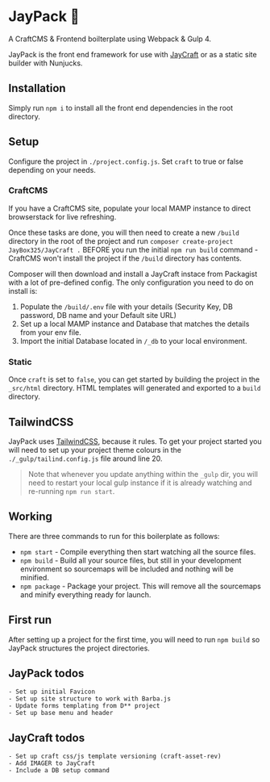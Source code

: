 # JayPack 🍾
A CraftCMS & Frontend boilterplate using Webpack & Gulp 4.

JayPack is the front end framework for use with [JayCraft](https://packagist.org/packages/jaybox325/jaycraft) or as a static site builder with Nunjucks.

## Installation
Simply run `npm i` to install all the front end dependencies in the root directory.

## Setup
Configure the project in `./project.config.js`. Set `craft` to true or false depending on your needs.

### CraftCMS
If you have a CraftCMS site, populate your local MAMP instance to direct browserstack for live refreshing.

Once these tasks are done, you will then need to create a new `/build` directory in the root of the project and run `composer create-project JayBox325/JayCraft .` BEFORE you run the initial `npm run build` command - CraftCMS won't install the project if the `/build` directory has contents.

Composer will then download and install a JayCraft instace from Packagist with a lot of pre-defined config. The only configuration you need to do on install is:

1. Populate the `/build/.env` file with your details (Security Key, DB password, DB name and your Default site URL)
2. Set up a local MAMP instance and Database that matches the details from your env file.
4. Import the initial Database located in `/_db` to your local environment.

### Static
Once `craft` is set to `false`, you can get started by building the project in the `_src/html` directory. HTML templates will generated and exported to a `build` directory.

## TailwindCSS
JayPack uses [TailwindCSS](https://tailwindcss.com/), because it rules. To get your project started you will need to set up your project theme colours in the `./_gulp/tailind.config.js` file around line 20.

> Note that whenever you update anything within the `_gulp` dir, you will need to restart your local gulp instance if it is already watching and re-running `npm run start`.

## Working
There are three commands to run for this boilerplate as follows:

* `npm start` - Compile everything then start watching all the source files.
* `npm build` - Build all your source files, but still in your development environment so sourcemaps will be included and nothing will be minified.
* `npm package` - Package your project. This will remove all the sourcemaps and minify everything ready for launch.

## First run
After setting up a project for the first time, you will need to run `npm build` so JayPack structures the project directories.

## JayPack todos
    - Set up initial Favicon
    - Set up site structure to work with Barba.js
    - Update forms templating from D** project
    - Set up base menu and header

## JayCraft todos
    - Set up craft css/js template versioning (craft-asset-rev)
    - Add IMAGER to JayCraft
    - Include a DB setup command